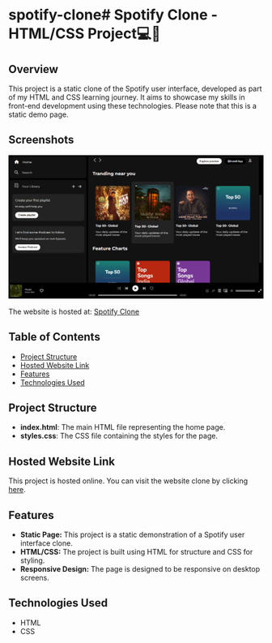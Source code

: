 # spotify-clone# Spotify Clone - HTML/CSS Project💻🚀

## Overview
This project is a static clone of the Spotify user interface, developed as part of my HTML and CSS learning journey. It aims to showcase my skills in front-end development using these technologies. Please note that this is a static demo page.

## Screenshots

![Screenshot](./ss.png)

The website is hosted at: [Spotify Clone](https://bbishu.github.io/spotify-clone-main/)

## Table of Contents

- [Project Structure](#project-structure)
- [Hosted Website Link](#link)
- [Features](#features)
- [Technologies Used](#technologies-used)


## Project Structure

- **index.html**: The main HTML file representing the home page.
- **styles.css**: The CSS file containing the styles for the page.

## Hosted Website Link
This project is hosted online. You can visit the website clone by clicking [here](https://bbishu.github.io/spotify-clone-main/).

## Features

- **Static Page:** This project is a static demonstration of a Spotify user interface clone.
- **HTML/CSS:** The project is built using HTML for structure and CSS for styling.
- **Responsive Design:** The page is designed to be responsive on desktop screens.

## Technologies Used

- HTML
- CSS


